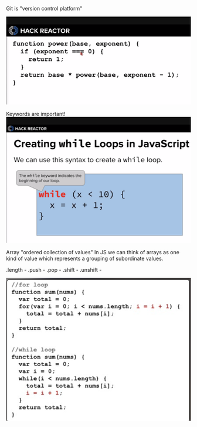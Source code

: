 Git is "version control platform"

![](assets/2021-04-17-10-23-23.png)

Keywords are important!
![](assets/2021-04-17-10-25-38.png)

Array "ordered collection of values" In JS we can think of arrays as one kind of value which represents a grouping of subordinate values.

.length - 
.push -
.pop - 
.shift - 
.unshift -

![](assets/2021-04-17-12-59-23.png)
